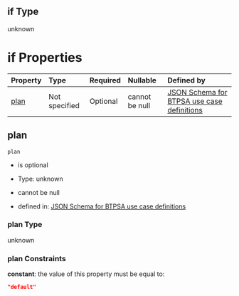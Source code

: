 ## if Type

unknown

# if Properties

| Property      | Type          | Required | Nullable       | Defined by                                                                                                                                                                                                                                    |
| :------------ | :------------ | :------- | :------------- | :-------------------------------------------------------------------------------------------------------------------------------------------------------------------------------------------------------------------------------------------- |
| [plan](#plan) | Not specified | Optional | cannot be null | [JSON Schema for BTPSA use case definitions](btpsa-usecase-properties-services-items-allof-1-then-allof-102-then-allof-1-if-properties-plan.md "undefined#/properties/services/items/allOf/1/then/allOf/102/then/allOf/1/if/properties/plan") |

## plan



`plan`

*   is optional

*   Type: unknown

*   cannot be null

*   defined in: [JSON Schema for BTPSA use case definitions](btpsa-usecase-properties-services-items-allof-1-then-allof-102-then-allof-1-if-properties-plan.md "undefined#/properties/services/items/allOf/1/then/allOf/102/then/allOf/1/if/properties/plan")

### plan Type

unknown

### plan Constraints

**constant**: the value of this property must be equal to:

```json
"default"
```

